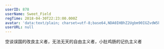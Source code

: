 ```yaml
---
userID: 878
userName: Sweet_Field
regTime: 2018-04-30T22:23:00.000Z
avatar: 'data:text/plain; charset=utf-8;base64,NDA0IHBhZ2Ugbm90IGZvdW5kCg=='
userURL: null
---
```


空谈误国的改良主义者，无法无天的自由主义者，小肚鸡肠的记仇主义者
